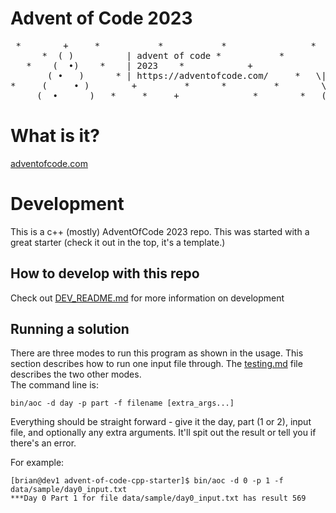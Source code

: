 # Advent of Code 2023

<pre>
 *        +     *           *           *                *    ___ *    *
      *  ( )          | advent of code *           *         |   |
   *    (  •)    *    | 2023    *            +              .|-H-|.    *
       ( •   )      * | https://adventofcode.com/     *   \| (._.)
*     (     • )        +         *      *         *        \(  .  )--<  *
     (  •      )   *     *     +              *        *   (   .   )   +
</pre>

# What is it?

[adventofcode.com](https://adventofcode.com/2023)

# Development

This is a c++ (mostly) AdventOfCode 2023 repo. This was started with a great starter (check it out in the top, it's a template.)

## How to develop with this repo

Check out [DEV_README.md](./DEV_README.md) for more information on development

## Running a solution
There are three modes to run this program as shown in the usage. This section describes how to run one input file through. The [testing.md](testing.md) file describes the two other modes.  
The command line is:

    bin/aoc -d day -p part -f filename [extra_args...]

Everything should be straight forward - give it the day, part (1 or 2), input file, and optionally any extra arguments. It'll spit out the result or tell you if there's an error.

For example:  

    [brian@dev1 advent-of-code-cpp-starter]$ bin/aoc -d 0 -p 1 -f data/sample/day0_input.txt
    ***Day 0 Part 1 for file data/sample/day0_input.txt has result 569
